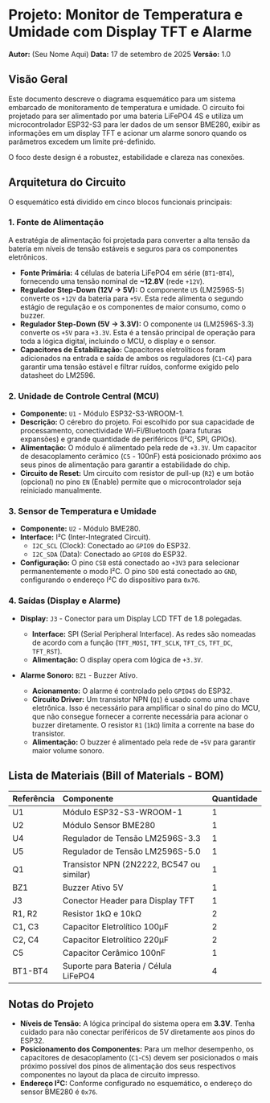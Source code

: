# Projeto: Monitor de Temperatura e Umidade com Display TFT e Alarme

**Autor:** (Seu Nome Aqui)
**Data:** 17 de setembro de 2025
**Versão:** 1.0

## Visão Geral

Este documento descreve o diagrama esquemático para um sistema embarcado de monitoramento de temperatura e umidade. O circuito foi projetado para ser alimentado por uma bateria LiFePO4 4S e utiliza um microcontrolador ESP32-S3 para ler dados de um sensor BME280, exibir as informações em um display TFT e acionar um alarme sonoro quando os parâmetros excedem um limite pré-definido.

O foco deste design é a robustez, estabilidade e clareza nas conexões.

## Arquitetura do Circuito

O esquemático está dividido em cinco blocos funcionais principais:

### 1. Fonte de Alimentação

A estratégia de alimentação foi projetada para converter a alta tensão da bateria em níveis de tensão estáveis e seguros para os componentes eletrônicos.

* **Fonte Primária:** 4 células de bateria LiFePO4 em série (`BT1`-`BT4`), fornecendo uma tensão nominal de **~12.8V** (rede `+12V`).
* **Regulador Step-Down (12V -> 5V):** O componente `U5` (LM2596S-5) converte os `+12V` da bateria para `+5V`. Esta rede alimenta o segundo estágio de regulação e os componentes de maior consumo, como o buzzer.
* **Regulador Step-Down (5V -> 3.3V):** O componente `U4` (LM2596S-3.3) converte os `+5V` para `+3.3V`. Esta é a tensão principal de operação para toda a lógica digital, incluindo o MCU, o display e o sensor.
* **Capacitores de Estabilização:** Capacitores eletrolíticos foram adicionados na entrada e saída de ambos os reguladores (`C1`-`C4`) para garantir uma tensão estável e filtrar ruídos, conforme exigido pelo datasheet do LM2596.

### 2. Unidade de Controle Central (MCU)

* **Componente:** `U1` - Módulo ESP32-S3-WROOM-1.
* **Descrição:** O cérebro do projeto. Foi escolhido por sua capacidade de processamento, conectividade Wi-Fi/Bluetooth (para futuras expansões) e grande quantidade de periféricos (I²C, SPI, GPIOs).
* **Alimentação:** O módulo é alimentado pela rede de `+3.3V`. Um capacitor de desacoplamento cerâmico (`C5` - 100nF) está posicionado próximo aos seus pinos de alimentação para garantir a estabilidade do chip.
* **Circuito de Reset:** Um circuito com resistor de pull-up (`R2`) e um botão (opcional) no pino `EN` (Enable) permite que o microcontrolador seja reiniciado manualmente.

### 3. Sensor de Temperatura e Umidade

* **Componente:** `U2` - Módulo BME280.
* **Interface:** I²C (Inter-Integrated Circuit).
    * `I2C_SCL` (Clock): Conectado ao `GPIO9` do ESP32.
    * `I2C_SDA` (Data): Conectado ao `GPIO8` do ESP32.
* **Configuração:** O pino `CSB` está conectado ao `+3V3` para selecionar permanentemente o modo I²C. O pino `SDO` está conectado ao `GND`, configurando o endereço I²C do dispositivo para `0x76`.

### 4. Saídas (Display e Alarme)

* **Display:** `J3` - Conector para um Display LCD TFT de 1.8 polegadas.
    * **Interface:** SPI (Serial Peripheral Interface). As redes são nomeadas de acordo com a função (`TFT_MOSI`, `TFT_SCLK`, `TFT_CS`, `TFT_DC`, `TFT_RST`).
    * **Alimentação:** O display opera com lógica de `+3.3V`.

* **Alarme Sonoro:** `BZ1` - Buzzer Ativo.
    * **Acionamento:** O alarme é controlado pelo `GPIO45` do ESP32.
    * **Circuito Driver:** Um transistor NPN (`Q1`) é usado como uma chave eletrônica. Isso é necessário para amplificar o sinal do pino do MCU, que não consegue fornecer a corrente necessária para acionar o buzzer diretamente. O resistor `R1` (`1kΩ`) limita a corrente na base do transistor.
    * **Alimentação:** O buzzer é alimentado pela rede de `+5V` para garantir maior volume sonoro.

## Lista de Materiais (Bill of Materials - BOM)

| Referência | Componente                                | Quantidade |
| :--------- | :---------------------------------------- | :--------- |
| U1         | Módulo ESP32-S3-WROOM-1                   | 1          |
| U2         | Módulo Sensor BME280                      | 1          |
| U4         | Regulador de Tensão LM2596S-3.3           | 1          |
| U5         | Regulador de Tensão LM2596S-5.0           | 1          |
| Q1         | Transistor NPN (2N2222, BC547 ou similar) | 1          |
| BZ1        | Buzzer Ativo 5V                           | 1          |
| J3         | Conector Header para Display TFT          | 1          |
| R1, R2     | Resistor 1kΩ e 10kΩ                       | 2          |
| C1, C3     | Capacitor Eletrolítico 100µF              | 2          |
| C2, C4     | Capacitor Eletrolítico 220µF              | 2          |
| C5         | Capacitor Cerâmico 100nF                  | 1          |
| BT1-BT4    | Suporte para Bateria / Célula LiFePO4     | 4          |

## Notas do Projeto

* **Níveis de Tensão:** A lógica principal do sistema opera em **3.3V**. Tenha cuidado para não conectar periféricos de 5V diretamente aos pinos do ESP32.
* **Posicionamento dos Componentes:** Para um melhor desempenho, os capacitores de desacoplamento (`C1`-`C5`) devem ser posicionados o mais próximo possível dos pinos de alimentação dos seus respectivos componentes no layout da placa de circuito impresso.
* **Endereço I²C:** Conforme configurado no esquemático, o endereço do sensor BME280 é `0x76`.
